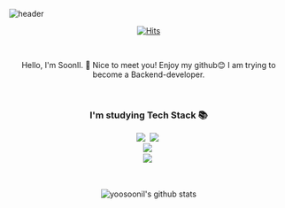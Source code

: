 ![header](https://capsule-render.vercel.app/api?type=waving&color=gradient&height=300&section=header&text=Soonil's%20GitHub&fontSize=65&animation=scaleIn)


<div align=center>

[![Hits](https://hits.seeyoufarm.com/api/count/incr/badge.svg?url=https%3A%2F%2Fgithub.com%2Fyoosoonil&count_bg=%2377AFE8&title_bg=%23555555&icon=&icon_color=%23E7E7E7&title=hits&edge_flat=false)](https://hits.seeyoufarm.com)

<br>

Hello, I'm SoonIl. 👋
Nice to meet you! Enjoy my github😊
I am trying to become a Backend-developer.

<br>

<h3 align="center">I'm studying Tech Stack 📚</h3>
<p align="center">
  <img src="https://img.shields.io/badge/Python-3766AB?style=flat-square&logo=Python&logoColor=white"/></a>&nbsp 
  <img src="https://img.shields.io/badge/Javascript-ffb13b?style=flat-square&logo=javascript&logoColor=white"/></a>&nbsp 
  <br>
  <img src="https://img.shields.io/badge/Django-092E20?style=flat-square&logo=Spring&logoColor=white"/></a>&nbsp
  <br>
  <img src="https://img.shields.io/badge/SQLite-003B57?style=flat-square&logo=MySql&logoColor=white"/></a>&nbsp 
 </p>

<br>

 ![yoosoonil's github stats](https://github-readme-stats.vercel.app/api?username=yoosoonil&show_icons=true&theme=radical)
 
</div>
